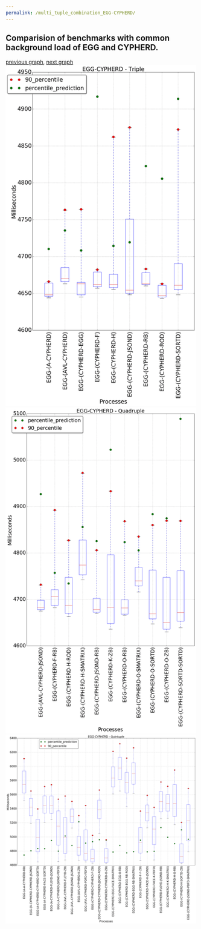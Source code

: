 ```yaml
---
permalink: /multi_tuple_combination_EGG-CYPHERD/
---
```



## Comparision of benchmarks with common background load of EGG and CYPHERD.

[previous graph](../multi_tuple_combination_EGG-A/), [next graph](../multi_tuple_combination_EGG-EGG/)
![graph figure](./images/triple/EGG/EGG-CYPHERD_box.png)![graph figure](./images/quadruple/EGG/EGG-CYPHERD_box.png)![graph figure](./images/quintuple/EGG/EGG-CYPHERD_box.png)